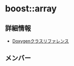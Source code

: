 # boost::array



## 詳細情報

- [Doxygenクラスリファレンス](https://lang-ship.com/reference/ESP32/latest/classboost_1_1array.html)

## メンバー

